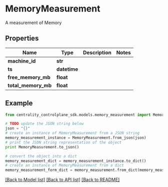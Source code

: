 # MemoryMeasurement

A measurement of Memory

## Properties
Name | Type | Description | Notes
------------ | ------------- | ------------- | -------------
**machine_id** | **str** |  | 
**ts** | **datetime** |  | 
**free_memory_mb** | **float** |  | 
**total_memory_mb** | **float** |  | 

## Example

```python
from centrality_controlplane_sdk.models.memory_measurement import MemoryMeasurement

# TODO update the JSON string below
json = "{}"
# create an instance of MemoryMeasurement from a JSON string
memory_measurement_instance = MemoryMeasurement.from_json(json)
# print the JSON string representation of the object
print MemoryMeasurement.to_json()

# convert the object into a dict
memory_measurement_dict = memory_measurement_instance.to_dict()
# create an instance of MemoryMeasurement from a dict
memory_measurement_form_dict = memory_measurement.from_dict(memory_measurement_dict)
```
[[Back to Model list]](../README.md#documentation-for-models) [[Back to API list]](../README.md#documentation-for-api-endpoints) [[Back to README]](../README.md)


